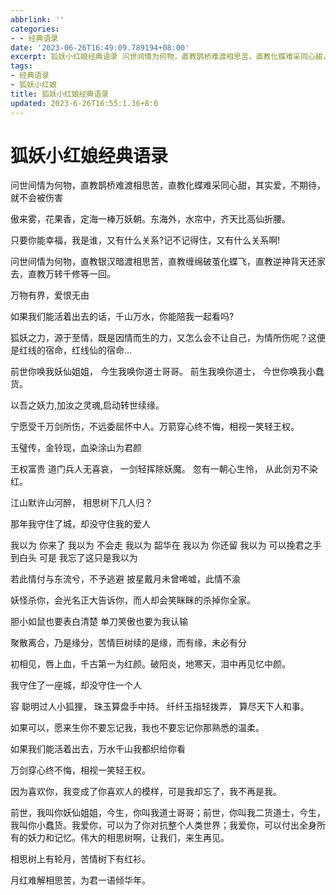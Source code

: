 ```yaml
---
abbrlink: ''
categories:
- - 经典语录
date: '2023-06-26T16:49:09.789194+08:00'
excerpt: 狐妖小红娘经典语录 问世间情为何物，直教鹊桥难渡相思苦，直教化蝶难采同心甜，其实爱，不期待，就不会被伤害 傲来雾，花果香，定海一棒万妖朝。东海外，水帘中，齐天比高仙折腰。 只要你能幸福，我是谁，又有什么关系?记不记得住，又有什么关系啊! 问世间情为何物，直教银汉暗渡相思苦，直教缠绵破茧化蝶飞，直教逆神背天还家去，直教万转千修等一回。 万物有界，爱恨无由 如果我们能活着出去的话，千山万水，你能陪我一起看吗? 狐妖之力，源于至情，既是因情而生的力，又怎么会不让自己，为情所伤呢？这便是红线的宿命，红线仙的宿命… 前世你唤我妖仙姐姐， 今生我唤你道士哥哥。 前生我唤你道士， 今世你唤我小蠢货。 以吾之...
tags:
- 经典语录
- 狐妖小红娘
title: 狐妖小红娘经典语录
updated: 2023-6-26T16:55:1.36+8:0
---
```

# 狐妖小红娘经典语录

问世间情为何物，直教鹊桥难渡相思苦，直教化蝶难采同心甜，其实爱，不期待，就不会被伤害

傲来雾，花果香，定海一棒万妖朝。东海外，水帘中，齐天比高仙折腰。

只要你能幸福，我是谁，又有什么关系?记不记得住，又有什么关系啊!

问世间情为何物，直教银汉暗渡相思苦，直教缠绵破茧化蝶飞，直教逆神背天还家去，直教万转千修等一回。

万物有界，爱恨无由

如果我们能活着出去的话，千山万水，你能陪我一起看吗?

狐妖之力，源于至情，既是因情而生的力，又怎么会不让自己，为情所伤呢？这便是红线的宿命，红线仙的宿命…

前世你唤我妖仙姐姐， 今生我唤你道士哥哥。 前生我唤你道士， 今世你唤我小蠢货。

以吾之妖力,加汝之灵魂,启动转世续缘。

宁愿受千万剑所伤，不远委屈怀中人。万箭穿心终不悔，相视一笑轻王权。

玉璧传，金铃现，血染涂山为君颜

王权富贵 道门兵人无喜哀， 一剑轻挥除妖魔。 忽有一朝心生怜， 从此剑刃不染红。

江山默许山河醉， 相思树下几人归？

那年我守住了城，却没守住我的爱人

我以为 你来了 我以为 不会走 我以为 韶华在 我以为 你还留 我以为 可以挽君之手到白头 可是 我忘了这只是我以为

若此情付与东流兮，不予逃避 披星戴月未曾唏嘘，此情不渝

妖怪杀你，会光名正大告诉你，而人却会笑眯眯的杀掉你全家。

胆小如鼠也要表白清楚 单刀笑傲也要为我认输

聚散离合，乃是缘分，苦情巨树续的是缘，而有缘，未必有分

初相见，唇上血，千古第一为红颜。破阳炎，地寒天，泪中再见忆中颜。

我守住了一座城，却没守住一个人

容 聪明过人小狐狸， 珠玉算盘手中持。 纤纤玉指轻拨弄， 算尽天下人和事。

如果可以，愿来生你不要忘记我，我也不要忘记你那熟悉的温柔。

如果我们能活着出去，万水千山我都织给你看

万剑穿心终不悔，相视一笑轻王权。

因为喜欢你，我变成了你喜欢人的模样，可是我却忘了，我不再是我。

前世，我叫你妖仙姐姐，今生，你叫我道士哥哥；前世，你叫我二货道士，今生，我叫你小蠢货。我爱你，可以为了你对抗整个人类世界；我爱你，可以付出全身所有的妖力和记忆。伟大的相思树啊，让我们，来生再见。

相思树上有轮月，苦情树下有红衫。

月红难解相思苦，为君一语倾华年。

